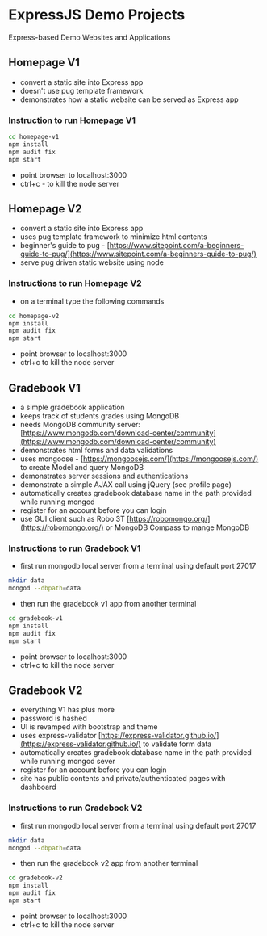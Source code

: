 # ExpressJS Demo Projects

Express-based Demo Websites and Applications

## Homepage V1

- convert a static site into Express app
- doesn't use pug template framework
- demonstrates how a static website can be served as Express app

### Instruction to run Homepage V1

```bash
cd homepage-v1
npm install
npm audit fix
npm start
```

- point browser to localhost:3000
- ctrl+c - to kill the node server

## Homepage V2

- convert a static site into Express app
- uses pug template framework to minimize html contents
- beginner's guide to pug - [https://www.sitepoint.com/a-beginners-guide-to-pug/](https://www.sitepoint.com/a-beginners-guide-to-pug/)
- serve pug driven static website using node

### Instructions to run Homepage V2

- on a terminal type the following commands

```bash
cd homepage-v2
npm install
npm audit fix
npm start
```

- point browser to localhost:3000
- ctrl+c to kill the node server

## Gradebook V1

- a simple gradebook application
- keeps track of students grades using MongoDB
- needs MongoDB community server: [https://www.mongodb.com/download-center/community](https://www.mongodb.com/download-center/community)
- demonstrates html forms and data validations
- uses mongoose - [https://mongoosejs.com/](https://mongoosejs.com/) to create Model and query MongoDB
- demonstrates server sessions and authentications
- demonstrate a simple AJAX call using jQuery (see profile page)
- automatically creates gradebook database name in the path provided while running mongod
- register for an account before you can login
- use GUI client such as Robo 3T [https://robomongo.org/](https://robomongo.org/) or MongoDB Compass to mange MongoDB

### Instructions to run Gradebook V1

- first run mongodb local server from a terminal using default port 27017

```bash
mkdir data
mongod --dbpath=data
```

- then run the gradebook v1 app from another terminal

```bash
cd gradebook-v1
npm install
npm audit fix
npm start
```

- point browser to localhost:3000
- ctrl+c to kill the node server

## Gradebook V2

- everything V1 has plus more
- password is hashed
- UI is revamped with bootstrap and theme
- uses express-validator [https://express-validator.github.io/](https://express-validator.github.io/) to validate form data
- automatically creates gradebook database name in the path provided while running mongod sever
- register for an account before you can login
- site has public contents and private/authenticated pages with dashboard

### Instructions to run Gradebook V2

- first run mongodb local server from a terminal using default port 27017

```bash
mkdir data
mongod --dbpath=data
```

- then run the gradebook v2 app from another terminal

```bash
cd gradebook-v2
npm install
npm audit fix
npm start
```

- point browser to localhost:3000
- ctrl+c to kill the node server
